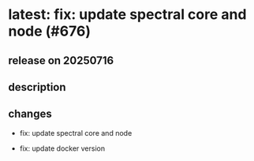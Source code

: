 # latest: fix: update spectral core and node (#676)

## release on 20250716
## description
## changes
* fix: update spectral core and node

* fix: update docker version


